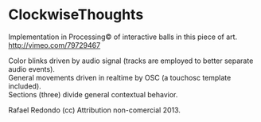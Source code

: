ClockwiseThoughts
=================

Implementation in Processing&copy; of interactive balls in this piece of art.<br />
http://vimeo.com/79729467

Color blinks driven by audio signal (tracks are employed to better separate audio events).<br />
General movements driven in realtime by OSC (a touchosc template included).<br />
Sections (three) divide general contextual behavior.<br />

Rafael Redondo (cc) Attribution non-comercial 2013.

